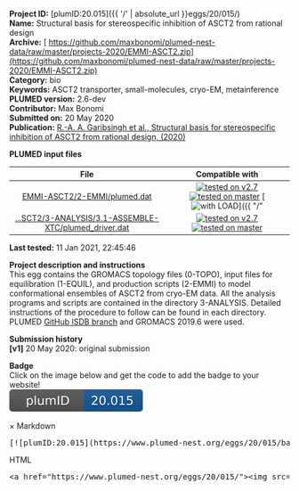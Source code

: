 **Project ID:** [plumID:20.015]({{ '/' | absolute_url }}eggs/20/015/)  
**Name:**  Structural basis for stereospecific inhibition of ASCT2 from rational design  
**Archive:** [ https://github.com/maxbonomi/plumed-nest-data/raw/master/projects-2020/EMMI-ASCT2.zip](https://github.com/maxbonomi/plumed-nest-data/raw/master/projects-2020/EMMI-ASCT2.zip)  
**Category:**  bio  
**Keywords:**  ASCT2 transporter, small-molecules, cryo-EM, metainference  
**PLUMED version:**  2.6-dev  
**Contributor:**  Max Bonomi  
**Submitted on:** 20 May 2020  
**Publication:** [R.-A. A. Garibsingh et al., Structural basis for stereospecific inhibition of ASCT2 from rational design,  (2020)](http://dx.doi.org/10.1101/2020.05.29.124305)  
  
**PLUMED input files**  
  
| File     | Compatible with |  
|:--------:|:--------:|  
| [EMMI-ASCT2/2-EMMI/plumed.dat](./data/EMMI-ASCT2/2-EMMI/plumed.dat.md) |  [![tested on v2.7](https://img.shields.io/badge/v2.7-passing-green.svg)](data/EMMI-ASCT2/2-EMMI/plumed.dat.plumed.stderr) [![tested on master](https://img.shields.io/badge/master-passing-green.svg)](data/EMMI-ASCT2/2-EMMI/plumed.dat.plumed_master.stderr) [![with LOAD](https://img.shields.io/badge/with-LOAD-yellow.svg)]({{ "/" | absolute_url }}badges) |  
| [...SCT2/3-ANALYSIS/3.1-ASSEMBLE-XTC/plumed_driver.dat](./data/EMMI-ASCT2/3-ANALYSIS/3.1-ASSEMBLE-XTC/plumed_driver.dat.md) |  [![tested on v2.7](https://img.shields.io/badge/v2.7-passing-green.svg)](data/EMMI-ASCT2/3-ANALYSIS/3.1-ASSEMBLE-XTC/plumed_driver.dat.plumed.stderr) [![tested on master](https://img.shields.io/badge/master-passing-green.svg)](data/EMMI-ASCT2/3-ANALYSIS/3.1-ASSEMBLE-XTC/plumed_driver.dat.plumed_master.stderr) |  
  
**Last tested:**  11 Jan 2021, 22:45:46
  
**Project description and instructions**  
This egg contains the GROMACS topology files (0-TOPO), input files for equilibration (1-EQUIL), and production scripts (2-EMMI) to model conformational ensembles of ASCT2 from cryo-EM data. All the analysis programs and scripts are contained in the directory 3-ANALYSIS. Detailed instructions of the procedure to follow can be found in each directory. PLUMED [GitHub ISDB branch](https://github.com/plumed/plumed2/tree/isdb) and GROMACS 2019.6 were used. 

  
**Submission history**  
**[v1]** 20 May 2020: original submission  
  
**Badge**  
Click on the image below and get the code to add the badge to your website!  
<img src="./badge.svg" alt="plumeDnest:20.015" id="myBtn" class="badge">
<div id="myModal" class="modal">
  <div class="modal-content">
    <span class="close">&times;</span>
    Markdown<pre>[![plumID:20.015](https://www.plumed-nest.org/eggs/20/015/badge.svg)](https://www.plumed-nest.org/eggs/20/015/)</pre>
    HTML<pre>&lt;a href="https://www.plumed-nest.org/eggs/20/015/"&gt;&lt;img src="https://www.plumed-nest.org/eggs/20/015/badge.svg" alt="plumID:20.015"&gt;&lt;/a&gt;</pre>
  </div>
</div>
